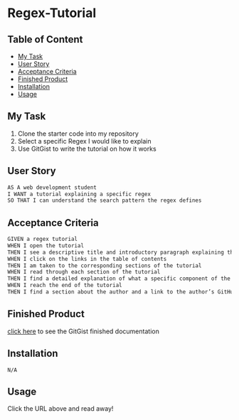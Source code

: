 # Regex-Tutorial
<script src="https://gist.github.com/mluron-ArxFjs/f05c7bf0ad6b31659291a0a5a8998877.js"></script>
## Table of Content

- [My Task](#my-task)
- [User Story](#user-story)
- [Acceptance Criteria](#acceptance-criteria)
- [Finished Product](#finished-product)
- [Installation](#installation)
- [Usage](#usage)

## My Task

1. Clone the starter code into my repository
2. Select a specific Regex I would like to explain
3. Use GitGist to write the tutorial on how it works

## User Story

```md
AS A web development student
I WANT a tutorial explaining a specific regex
SO THAT I can understand the search pattern the regex defines
```

## Acceptance Criteria

```md
GIVEN a regex tutorial
WHEN I open the tutorial
THEN I see a descriptive title and introductory paragraph explaining the purpose of the tutorial, a summary describing the regex featured in the tutorial, a table of contents linking to different sections that break down each component of the regex and explain what it does, and a section about the author with a link to the author’s GitHub profile
WHEN I click on the links in the table of contents
THEN I am taken to the corresponding sections of the tutorial
WHEN I read through each section of the tutorial
THEN I find a detailed explanation of what a specific component of the regex does
WHEN I reach the end of the tutorial
THEN I find a section about the author and a link to the author’s GitHub profile
```

## Finished Product

[click here](https://gist.github.com/mluron-ArxFjs/f05c7bf0ad6b31659291a0a5a8998877) to see the GitGist finished documentation

## Installation

```
N/A
```

## Usage

Click the URL above and read away! 

